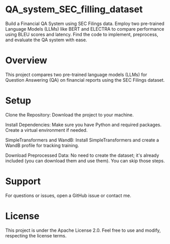 # QA_system_SEC_filling_dataset
Build a Financial QA System using SEC Filings data. Employ two pre-trained Language Models (LLMs) like BERT and ELECTRA to compare performance using BLEU scores and latency. Find the code to implement, preprocess, and evaluate the QA system with ease.


# Overview
This project compares two pre-trained language models (LLMs) for Question Answering (QA) on financial reports using the SEC Filings dataset.

# Setup
Clone the Repository: Download the project to your machine.

Install Dependencies: Make sure you have Python and required packages. Create a virtual environment if needed.

SimpleTransformers and WandB: Install SimpleTransformers and create a WandB profile for tracking training.

Download Preprocessed Data: No need to create the dataset; it's already included (you can download them and use them). You can skip those steps.



# Support
For questions or issues, open a GitHub issue or contact me.

# License
This project is under the Apache License 2.0. Feel free to use and modify, respecting the license terms.
